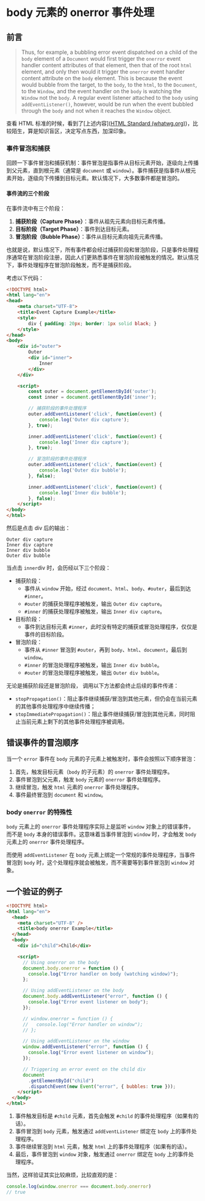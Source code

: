 # body 元素的 onerror 事件处理

## 前言

> Thus, for example, a bubbling error event dispatched on a child of the `body` element of a `Document` would first trigger the `onerror` event handler content attributes of that element, then that of the root `html` element, and only then would it trigger the `onerror` event handler content attribute on the `body` element. This is because the event would bubble from the target, to the `body`, to the `html`, to the `Document`, to the `Window`, and the event handler on the `body` is watching the `Window` not the `body`. A regular event listener attached to the `body` using `addEventListener()`, however, would be run when the event bubbled through the `body` and not when it reaches the `Window` object.

查看 HTML 标准的时候，看到了[上述内容]([HTML Standard (whatwg.org)](https://html.spec.whatwg.org/multipage/sections.html#the-body-element))，比较陌生，算是知识盲区，决定写点东西，加深印象。

### 事件冒泡和捕获

回顾一下事件冒泡和捕获机制：事件冒泡是指事件从目标元素开始，逐级向上传播到父元素，直到根元素（通常是 `document` 或 `window`）。事件捕获是指事件从根元素开始，逐级向下传播到目标元素。默认情况下，大多数事件都是冒泡的。

#### 事件流的三个阶段

在事件流中有三个阶段：

1. **捕获阶段（Capture Phase）**：事件从祖先元素向目标元素传播。
2. **目标阶段（Target Phase）**：事件到达目标元素。
3. **冒泡阶段（Bubble Phase）**：事件从目标元素向祖先元素传播。

也就是说，默认情况下，所有事件都会经过捕获阶段和冒泡阶段，只是事件处理程序通常在冒泡阶段注册，因此人们更熟悉事件在冒泡阶段被触发的情况。默认情况下，事件处理程序在冒泡阶段触发，而不是捕获阶段。

考虑以下代码：

```html
<!DOCTYPE html>
<html lang="en">
<head>
    <meta charset="UTF-8">
    <title>Event Capture Example</title>
    <style>
        div { padding: 20px; border: 1px solid black; }
    </style>
</head>
<body>
    <div id="outer">
        Outer
        <div id="inner">
            Inner
        </div>
    </div>

    <script>
        const outer = document.getElementById('outer');
        const inner = document.getElementById('inner');

        // 捕获阶段的事件处理程序
        outer.addEventListener('click', function(event) {
            console.log('Outer div capture');
        }, true);

        inner.addEventListener('click', function(event) {
            console.log('Inner div capture');
        }, true);

        // 冒泡阶段的事件处理程序
        outer.addEventListener('click', function(event) {
            console.log('Outer div bubble');
        }, false);

        inner.addEventListener('click', function(event) {
            console.log('Inner div bubble');
        }, false);
    </script>
</body>
</html>
```

然后是点击 div 后的输出：

```console
Outer div capture
Inner div capture
Inner div bubble
Outer div bubble
```

当点击 `inner`div 时，会历经以下三个阶段：

- 捕获阶段：
  - 事件从 `window` 开始，经过 `document`、`html`、`body`、`#outer`，最后到达 `#inner`。
  - `#outer` 的捕获处理程序被触发，输出 `Outer div capture`。
  - `#inner` 的捕获处理程序被触发，输出 `Inner div capture`。
- 目标阶段：
  - 事件到达目标元素 `#inner`，此时没有特定的捕获或冒泡处理程序，仅仅是事件的目标阶段。
- 冒泡阶段：
  - 事件从 `#inner` 冒泡到 `#outer`，再到 `body`、`html`、`document`，最后到 `window`。
  - `#inner` 的冒泡处理程序被触发，输出 `Inner div bubble`。
  - `#outer` 的冒泡处理程序被触发，输出 `Outer div bubble`。

无论是捕获阶段还是冒泡阶段， 调用以下方法都会终止后续的事件传递：

+ `stopPropagation()`：阻止事件继续捕获/冒泡到其他元素，但仍会在当前元素的其他事件处理程序中继续传播；
+ `stopImmediatePropagation()`：阻止事件继续捕获/冒泡到其他元素，同时阻止当前元素上剩下的其他事件处理程序被调用。

## 错误事件的冒泡顺序

当一个 `error` 事件在 `body` 元素的子元素上被触发时，事件会按照以下顺序冒泡：

1. 首先，触发目标元素（`body` 的子元素）的 `onerror` 事件处理程序。
2. 事件冒泡到父元素，触发 `body` 元素的 `onerror` 事件处理程序。
3. 继续冒泡，触发 `html` 元素的 `onerror` 事件处理程序。
4. 事件最终冒泡到 `document` 和 `window`。

### body `onerror` 的特殊性

`body` 元素上的 `onerror` 事件处理程序实际上是监听 `window` 对象上的错误事件，而不是 `body` 本身的错误事件。这意味着当事件冒泡到 `window` 时，才会触发 `body` 元素上的 `onerror` 事件处理程序。

而使用 `addEventListener` 在 `body` 元素上绑定一个常规的事件处理程序，当事件冒泡到 `body` 时，这个处理程序就会被触发，而不需要等到事件冒泡到 `window` 对象。

## 一个验证的例子

```html
<!DOCTYPE html>
<html lang="en">
  <head>
    <meta charset="UTF-8" />
    <title>body onerror Example</title>
  </head>
  <body>
    <div id="child">Child</div>

    <script>
      // Using onerror on the body
      document.body.onerror = function () {
        console.log("Error handler on body (watching window)");
      };

      // Using addEventListener on the body
      document.body.addEventListener("error", function () {
        console.log("Error event listener on body");
      });

      // window.onerror = function () {
      //   console.log("Error handler on window");
      // };

      // Using addEventListener on the window
      window.addEventListener("error", function () {
        console.log("Error event listener on window");
      });

      // Triggering an error event on the child div
      document
        .getElementById("child")
        .dispatchEvent(new Event("error", { bubbles: true }));
    </script>
  </body>
</html>
```

1. 事件触发目标是 `#child` 元素，首先会触发 `#child` 的事件处理程序（如果有的话）。
2. 事件冒泡到 `body` 元素，触发通过 `addEventListener` 绑定在 `body` 上的事件处理程序。
3. 事件继续冒泡到 `html` 元素，触发 `html` 上的事件处理程序（如果有的话）。
4. 最后，事件冒泡到 `window` 对象，触发通过 `onerror` 绑定在 `body` 上的事件处理程序。

当然，这样验证其实比较麻烦，比较直观的是：

```js
console.log(window.onerror === document.body.onerror)
// true
```


